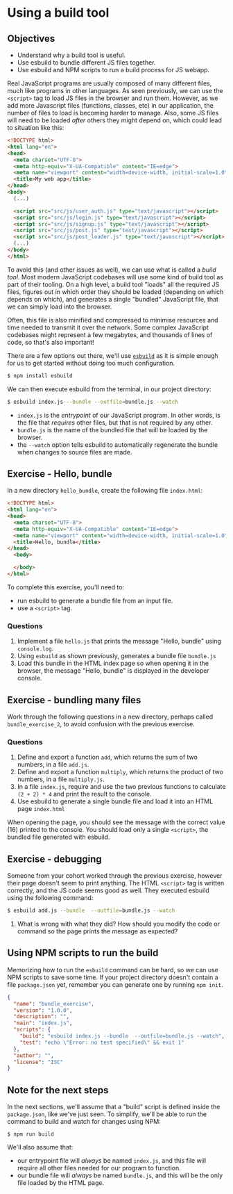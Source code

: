 # Using a build tool

## Objectives

 * Understand why a build tool is useful.
 * Use esbuild to bundle different JS files together.
 * Use esbuild and NPM scripts to run a build process for JS webapp.

Real JavaScript programs are usually composed of many different files, much like programs in other languages. As seen previously, we can use the `<script>` tag to load JS files in the browser and run them. However, as we add more Javascript files (functions, classes, etc) in our application, the number of files to load is becoming harder to manage. Also, some JS files will need to be loaded *after* others they might depend on, which could lead to situation like this:

```html
<!DOCTYPE html>
<html lang="en">
<head>
  <meta charset="UTF-8">
  <meta http-equiv="X-UA-Compatible" content="IE=edge">
  <meta name="viewport" content="width=device-width, initial-scale=1.0">
  <title>My web app</title>
</head>
<body>
  (...)

  <script src="src/js/user_auth.js" type="text/javascript"></script>
  <script src="src/js/login.js" type="text/javascript"></script>
  <script src="src/js/signup.js" type="text/javascript"></script>
  <script src="src/js/post.js" type="text/javascript"></script>
  <script src="src/js/post_loader.js" type="text/javascript"></script>
  (...)
</body>
</html>
```

To avoid this (and other issues as well), we can use what is called a *build tool*. Most modern JavaScript codebases will use some kind of build tool as part of their tooling. On a high level, a build tool "loads" all the required JS files, figures out in which order they should be loaded (depending on which depends on which), and generates a single "bundled" JavaScript file, that we can simply load into the browser.

Often, this file is also minified and compressed to minimise resources and time needed to transmit it over the network. Some complex JavaScript codebases might represent a few megabytes, and thousands of lines of code, so that's also important!

There are a few options out there, we'll use [`esbuild`](https://esbuild.github.io/getting-started/) as it is simple enough for us to get started without doing too much configuration.

```bash
$ npm install esbuild
```

We can then execute esbuild from the terminal, in our project directory:

```bash
$ esbuild index.js --bundle --outfile=bundle.js --watch
```

 * `index.js` is the *entrypoint* of our JavaScript program. In other words, is the file that *requires* other files, but that is not required by any other.
 * `bundle.js` is the name of the bundled file that will be loaded by the browser.
 * the `--watch` option tells esbuild to automatically regenerate the bundle when changes to source files are made.

## Exercise - Hello, bundle

In a new directory `hello_bundle`, create the following file `index.html`:

```html
<!DOCTYPE html>
<html lang="en">
<head>
  <meta charset="UTF-8">
  <meta http-equiv="X-UA-Compatible" content="IE=edge">
  <meta name="viewport" content="width=device-width, initial-scale=1.0">
  <title>Hello, bundle</title>
</head>
  <body>

  </body>
</html>
```

To complete this exercise, you'll need to:
 * run esbuild to generate a bundle file from an input file.
 * use a `<script>` tag.

### Questions
1. Implement a file `hello.js` that prints the message "Hello, bundle" using `console.log`.
2. Using `esbuild` as shown previously, generates a bundle file `bundle.js`
3. Load this bundle in the HTML index page so when opening it in the browser, the message "Hello, bundle" is displayed in the developer console.

## Exercise - bundling many files

Work through the following questions in a new directory, perhaps called `bundle_exercise_2`, to avoid confusion with the previous exercise.

### Questions

1. Define and export a function `add`, which returns the sum of two numbers, in a file `add.js`.
2. Define and export a function `multiply`, which returns the product of two numbers, in a file `multiply.js`.
3. In a file `index.js`, require and use the two previous functions to calculate `(2 + 2) * 4` and print the result to the console.
4. Use esbuild to generate a single bundle file and load it into an HTML page `index.html`

When opening the page, you should see the message with the correct value (16) printed to the console. You should load only a single `<script>`, the bundled file generated with esbuild.

## Exercise - debugging

Someone from your cohort worked through the previous exercise, however their page doesn't seem to print anything. The HTML `<script>` tag is written correctly, and the JS code seems good as well. They executed esbuild using the following command:

```bash
$ esbuild add.js --bundle  --outfile=bundle.js --watch
```

1. What is wrong with what they did? How should you modify the code or command so the page prints the message as expected?

## Using NPM scripts to run the build

Memorizing how to run the `esbuild` command can be hard, so we can use NPM scripts to save some time. If your project directory doesn't contain a file `package.json` yet, remember you can generate one by running `npm init`.

```json
{
  "name": "bundle_exercise",
  "version": "1.0.0",
  "description": "",
  "main": "index.js",
  "scripts": {
    "build": "esbuild index.js --bundle  --outfile=bundle.js --watch",
    "test": "echo \"Error: no test specified\" && exit 1"
  },
  "author": "",
  "license": "ISC"
}

```

## Note for the next steps

In the next sections, we'll assume that a "build" script is defined inside the `package.json`, like we've just seen. To simplify, we'll be able to run the command to build and watch for changes using NPM:

```
$ npm run build
```

We'll also assume that:
 * our entrypoint file will *always* be named `index.js`, and this file will require all other files needed for our program to function. 
 * our bundle file will *always* be named `bundle.js`, and this will be the only file loaded by the HTML page.
